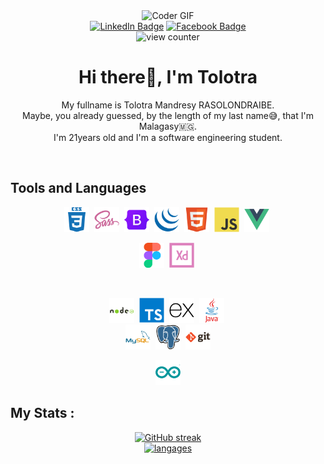 <div id="header" align="center">
    <img alt="Coder GIF"src="https://miro.medium.com/max/1360/0*7Q3yvSIv_t0ioJ-Z.gif" width="50%"/>
<div id="badges">
  <a href="https://www.linkedin.com/in/tolotra-mandresy-718329235"> <img src="https://img.shields.io/badge/LinkedIn-blue?style=for-the-badge&logo=linkedin&logoColor=white" alt="LinkedIn Badge"/></a>
  <a href="https://www.facebook.com/profile.php?id=100008409820824"><img src="https://img.shields.io/badge/Facebook-blue?style=for-the-badge&logo=facebook&logoColor=white" alt="Facebook Badge"/></a>
</div>
<div>
<img src="https://komarev.com/ghpvc/?username=TolotraMandresy&style=plastic &color=lightgrey" alt="view counter"/>
</div>
<h1>Hi there👋, I'm Tolotra</h1>
</div>
<div>
<div align="center">
<p>
My fullname is Tolotra Mandresy RASOLONDRAIBE. </br>
Maybe, you already guessed, by the length of my last name😅, that I'm Malagasy🇲🇬.</br>
I'm 21years old and I'm a software engineering student.
</p>
</div>
</br>

<h2>Tools and Languages</h2>
<div align="center">
  <img src="https://github.com/devicons/devicon/blob/master/icons/css3/css3-plain-wordmark.svg"  title="CSS3" alt="CSS" width="40" height="40"/>&nbsp;
  <img src="https://github.com/devicons/devicon/blob/master/icons/sass/sass-original.svg" title="Sass" alt="SASS" width="40" height="40"/>&nbsp;
  <img src="https://github.com/devicons/devicon/blob/master/icons/bootstrap/bootstrap-original.svg" title="bootstrap" alt="bootstrap" width="40" height="40"/>&nbsp;
  <img src="https://github.com/devicons/devicon/blob/master/icons/jquery/jquery-original.svg" title="JQuery" alt="JQuery" width="40" height="40"/>&nbsp;
  <img src="https://github.com/devicons/devicon/blob/master/icons/html5/html5-original.svg" title="HTML5" alt="HTML" width="40" height="40"/>&nbsp;
  <img src="https://github.com/devicons/devicon/blob/master/icons/javascript/javascript-original.svg" title="JavaScript" alt="JavaScript" width="40" height="40"/>&nbsp;
  <img src="https://github.com/devicons/devicon/blob/master/icons/vuejs/vuejs-original.svg" title="Vue" alt="Vue" width="40" height="40"/>&nbsp;

  </br>

  <img src="https://github.com/devicons/devicon/blob/master/icons/figma/figma-original.svg" title="Figma" alt="Figma" width="40" height="40"/>&nbsp;
  <img src="https://github.com/devicons/devicon/blob/master/icons/xd/xd-line.svg" title="Adobe XD" alt="Adobe XD" width="40" height="40"/>&nbsp;

  </br>

  <img src="https://github.com/devicons/devicon/blob/master/icons/nodejs/nodejs-original-wordmark.svg" title="NodeJS" alt="NodeJS" width="40" height="40"/>&nbsp;
  <img src="https://github.com/devicons/devicon/blob/master/icons/typescript/typescript-original.svg" title="Typescript" alt="Typescript" width="40" height="40"/>&nbsp;
  <img src="https://github.com/devicons/devicon/blob/master/icons/express/express-original.svg" title="Express" alt="Express" width="40" height="40"/>&nbsp;
  <img src="https://github.com/devicons/devicon/blob/master/icons/java/java-original-wordmark.svg" title="Java" alt="Java" width="40" height="40"/>&nbsp;  
  <img src="https://github.com/devicons/devicon/blob/master/icons/mysql/mysql-original-wordmark.svg" title="MySQL"  alt="MySQL" width="40" height="40"/>&nbsp;
  <img src="https://github.com/devicons/devicon/blob/master/icons/postgresql/postgresql-original.svg" title="PostgreSql" alt="PostgreSql" width="40" height="40"/>&nbsp;
  <img src="https://github.com/devicons/devicon/blob/master/icons/git/git-original-wordmark.svg" title="Git" alt="Git" width="40" height="40"/>

  <img src="https://github.com/devicons/devicon/blob/master/icons/arduino/arduino-original.svg" tilte="Arduino" alt="Arduino" width="40" height="40">
</div>

<h2>My Stats :</h2>
<div align="center">
<a href="https://git.io/streak-stats">
<img alt="GitHub streak" src="http://github-readme-streak-stats.herokuapp.com?user=TolotraMandresy&theme=black-ice&date_format=M%20j%5B%2C%20Y%5D">
</a></br>
<a href="https://github.com/anuraghazra/github-readme-stats">
<img src="https://github-readme-stats.vercel.app/api/top-langs/?username=anuraghazra&layout=compact" alt="langages">
</a>
</div>
</div>
</div>
